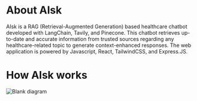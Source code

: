 # About AIsk

AIsk is a RAG (Retrieval-Augmented Generation) based healthcare chatbot developed with LangChain, Tavily, and Pinecone. This chatbot retrieves up-to-date and accurate information from trusted sources regarding any healthcare-related topic to generate context-enhanced responses. The web application is powered by Javascript, React, TailwindCSS, and Express.JS.

# How AIsk works
![Blank diagram](https://github.com/user-attachments/assets/928a26aa-be6f-49b5-aee4-9c282cefef3c)

